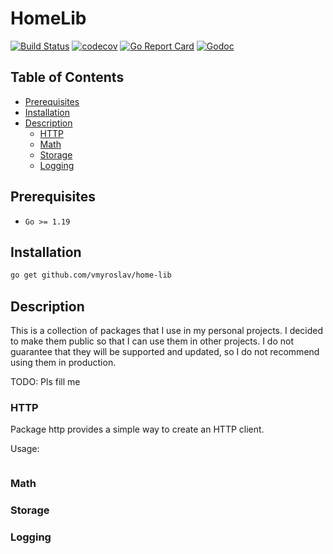 # HomeLib

[![Build Status](https://github.com/vmyroslav/home-lib/actions/workflows/ci.yml/badge.svg)](https://github.com/vmyroslav/home-lib/actions/workflows/ci.yml)
[![codecov](https://codecov.io/gh/vmyroslav/home-lib/branch/main/graph/badge.svg?token=8F5APGAZT6)](https://codecov.io/gh/vmyroslav/home-lib)
[![Go Report Card](https://goreportcard.com/badge/github.com/vmyroslav/home-lib)](https://goreportcard.com/report/github.com/vmyroslav/home-lib)
[![Godoc](https://pkg.go.dev/badge/github.com/vmyroslav/home-lib?utm_source=godoc)](https://pkg.go.dev/github.com/vmyroslav/home-lib)

## Table of Contents

- [Prerequisites](#Prerequisites)
- [Installation](#Installation)
- [Description](#Description)
    - [HTTP](#HTTP)
    - [Math](#Math)
    - [Storage](#Storage)
    - [Logging](#Logging)

## Prerequisites
- `Go >= 1.19`

## Installation
```bash
go get github.com/vmyroslav/home-lib
```

## Description
This is a collection of packages that I use in my personal projects. 
I decided to make them public so that I can use them in other projects.
I do not guarantee that they will be supported and updated, so I do not recommend using them in production.

TODO: Pls fill me

### HTTP
Package http provides a simple way to create an HTTP client.

Usage:
```go

```

### Math
### Storage
### Logging